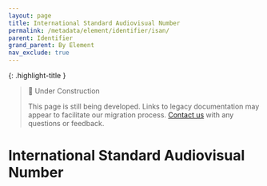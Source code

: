 ```yaml
---
layout: page
title: International Standard Audiovisual Number
permalink: /metadata/element/identifier/isan/
parent: Identifier
grand_parent: By Element
nav_exclude: true
---
```


{: .highlight-title }
> 🚧 Under Construction
>
> This page is still being developed. Links to legacy documentation may appear to facilitate our migration process. [Contact us](/metadata-documentation/contact/) with any questions or feedback.

# International Standard Audiovisual Number